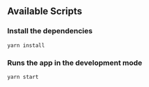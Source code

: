 ## Available Scripts

### Install the dependencies

```
yarn install
```

### Runs the app in the development mode

```
yarn start